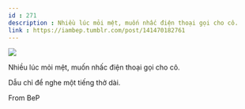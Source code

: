 ```yaml
---
id : 271
description : Nhiều lúc mỏi mệt, muốn nhấc điện thoại gọi cho cô.
link : https://iambep.tumblr.com/post/141470182761
---
```


![](https://64.media.tumblr.com/65217302c9ae1c3d6e9edd00811f1186/tumblr_o4fa3rOEQX1u3a9rjo1_500.gifv)

Nhiều lúc mỏi mệt, muốn nhấc điện thoại gọi cho cô.

Dẫu chỉ để nghe một tiếng thở dài.

From BeP
